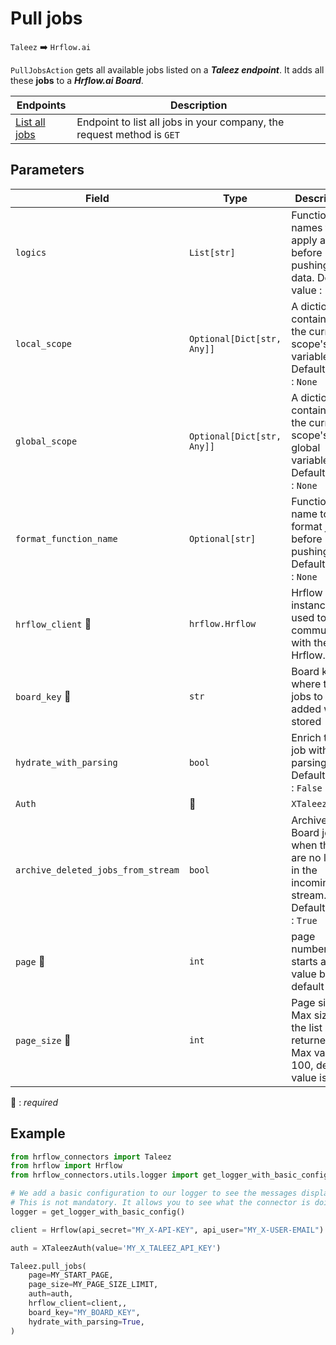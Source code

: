 # Pull jobs
`Taleez` :arrow_right: `Hrflow.ai`

`PullJobsAction` gets all available jobs listed on a ***Taleez endpoint***. It adds all these **jobs** to a ***Hrflow.ai Board***.

| Endpoints | Description |
| --------- | ----------- |
|[ List all jobs](https://api.taleez.com/swagger-ui/index.html?configUrl=/openapi.json/swagger-config#/jobs/list_2) | Endpoint to list all jobs in your company, the request method is `GET` |

## Parameters

| Field | Type | Description |
| ----- | ---- | ----------- |
| `logics`  | `List[str]` | Function names to apply as filter before pushing the data. Default value : `[]`        |
| `local_scope`  | `Optional[Dict[str, Any]]` | A dictionary containing the current scope's local variables. Default value : `None`        |
| `global_scope`  | `Optional[Dict[str, Any]]` | A dictionary containing the current scope's global variables. Default value : `None`       |
| `format_function_name`  | `Optional[str]` | Function name to format job before pushing. Default value : `None`        |
| `hrflow_client` :red_circle: | `hrflow.Hrflow` | Hrflow client instance used to communicate with the Hrflow.ai API        |
| `board_key` :red_circle: | `str` | Board key where the jobs to be added will be stored        |
| `hydrate_with_parsing`  | `bool` | Enrich the job with parsing. Default value : `False`        |
| `Auth` | :red_circle: | `XTaleezAuth` | Required to access Taleez API.
| `archive_deleted_jobs_from_stream`  | `bool` | Archive Board jobs when they are no longer in the incoming job stream. Default value : `True`        |
| `page` :red_circle: | `int` | page number, starts at 0, value by default is 0     |
| `page_size` :red_circle: | `int` | Page size. Max size of the list returned. Max value : 100, default value is 100|


:red_circle: : *required* 

## Example

```python
from hrflow_connectors import Taleez
from hrflow import Hrflow
from hrflow_connectors.utils.logger import get_logger_with_basic_config

# We add a basic configuration to our logger to see the messages displayed in the standard output
# This is not mandatory. It allows you to see what the connector is doing.
logger = get_logger_with_basic_config()

client = Hrflow(api_secret="MY_X-API-KEY", api_user="MY_X-USER-EMAIL")

auth = XTaleezAuth(value='MY_X_TALEEZ_API_KEY')

Taleez.pull_jobs(
    page=MY_START_PAGE,
    page_size=MY_PAGE_SIZE_LIMIT,
    auth=auth,
    hrflow_client=client,,
    board_key="MY_BOARD_KEY",
    hydrate_with_parsing=True,
)
```